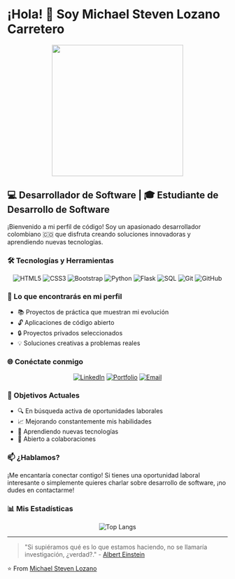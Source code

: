 # ¡Hola! 👋 Soy Michael Steven Lozano Carretero

<div align="center">
  <img src="https://media.giphy.com/media/qgQUggAC3Pfv687qPC/giphy.gif" width="300"/>
</div>

## 💻 Desarrollador de Software | 🎓 Estudiante de Desarrollo de Software

¡Bienvenido a mi perfil de código! Soy un apasionado desarrollador colombiano 🇨🇴 que disfruta creando soluciones innovadoras y aprendiendo nuevas tecnologías.



### 🛠️ Tecnologías y Herramientas

<div align="center">
  
  ![HTML5](https://img.shields.io/badge/HTML5-E34F26?style=for-the-badge&logo=html5&logoColor=white)
  ![CSS3](https://img.shields.io/badge/CSS3-1572B6?style=for-the-badge&logo=css3&logoColor=white)
  ![Bootstrap](https://img.shields.io/badge/Bootstrap-563D7C?style=for-the-badge&logo=bootstrap&logoColor=white)
  ![Python](https://img.shields.io/badge/Python-3776AB?style=for-the-badge&logo=python&logoColor=white)
  ![Flask](https://img.shields.io/badge/Flask-000000?style=for-the-badge&logo=flask&logoColor=white)
  ![SQL](https://img.shields.io/badge/SQL-4479A1?style=for-the-badge&logo=mysql&logoColor=white)
  ![Git](https://img.shields.io/badge/Git-F05032?style=for-the-badge&logo=git&logoColor=white)
  ![GitHub](https://img.shields.io/badge/GitHub-100000?style=for-the-badge&logo=github&logoColor=white)
  
</div>

### 🌟 Lo que encontrarás en mi perfil

- 📚 Proyectos de práctica que muestran mi evolución
- 🔓 Aplicaciones de código abierto
- 🔒 Proyectos privados seleccionados
- 💡 Soluciones creativas a problemas reales

### 🌐 Conéctate conmigo

<div align="center">
  
  [![LinkedIn](https://img.shields.io/badge/LinkedIn-0077B5?style=for-the-badge&logo=linkedin&logoColor=white)](https://www.linkedin.com/in/michael-lozano-04b75b317)
  [![Portfolio](https://img.shields.io/badge/Portfolio-FF5722?style=for-the-badge&logo=google-chrome&logoColor=white)](https://portfolio.proximamente.dev)
  [![Email](https://img.shields.io/badge/Email-D14836?style=for-the-badge&logo=gmail&logoColor=white)](mailto:lozanomaicol430@gmail.com)
  
</div>

### 🎯 Objetivos Actuales

- 🔍 En búsqueda activa de oportunidades laborales
- 📈 Mejorando constantemente mis habilidades
- 🌱 Aprendiendo nuevas tecnologías
- 🤝 Abierto a colaboraciones

### 📫 ¿Hablamos?

¡Me encantaría conectar contigo! Si tienes una oportunidad laboral interesante o simplemente quieres charlar sobre desarrollo de software, ¡no dudes en contactarme!

### 📊 Mis Estadísticas

<div align="center">
  

  ![Top Langs](https://github-readme-stats.vercel.app/api/top-langs/?username=MaicolLozano&layout=compact&theme=dark&hide_border=true)
  
  
</div>






---


> "Si supiéramos qué es lo que estamos haciendo, no se llamaría investigación, ¿verdad?." - [Albert Einstein](https://en.wikipedia.org/wiki/Albert_Einstein)

⭐️ From [Michael Steven Lozano](https://github.com/MaicolLozano)
